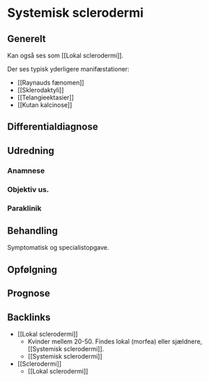 # Systemisk sclerodermi
## Generelt
Kan også ses som [[Lokal sclerodermi]].

Der ses typisk yderligere manifæstationer:
* [[Raynauds fænomen]]
* [[Sklerodaktyli]]
* [[Telangieektasier]]
* [[Kutan kalcinose]]

## Differentialdiagnose


## Udredning
### Anamnese

### Objektiv us.

### Paraklinik

## Behandling
Symptomatisk og specialistopgave.

## Opfølgning


## Prognose
## Backlinks
* [[Lokal sclerodermi]]
	* Kvinder mellem 20-50. Findes lokal (morfea) eller sjældnere, [[Systemisk sclerodermi]].
	* [[Systemisk sclerodermi]]
* [[Sclerodermi]]
	* [[Lokal sclerodermi]]

<!-- #anki/tag/med/Derma #anki/deck/Medicine -->

<!-- {BearID:BCB3C908-0E57-4CBA-AF25-5DBC37205D5F-84084-0000A023E7FD62FC} -->
